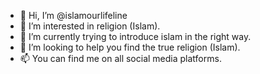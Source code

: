 - 👋 Hi, I’m @islamourlifeline
- 👀 I’m interested in religion (Islam).
- 🌱 I’m currently trying to introduce islam in the right way.
- 💞️ I’m looking to help you find the true religion (Islam).
- 📫 You can find me on all social media platforms.

<!---
islamourlifeline/islamourlifeline is a ✨ special ✨ repository because its `README.md` (this file) appears on your GitHub profile.
You can click the Preview link to take a look at your changes.
--->
